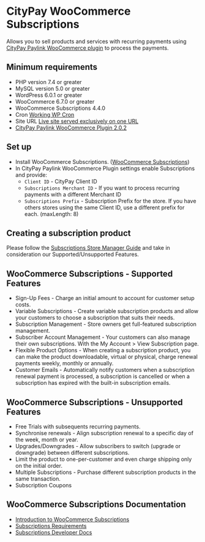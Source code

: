 CityPay WooCommerce Subscriptions
==================================

Allows you to sell products and services with recurring payments using [CityPay Paylink WooCommerce plugin](../readme.md) to process the payments.

## Minimum requirements

* PHP version 7.4 or greater
* MySQL version 5.0 or greater
* WordPress 6.0.1 or greater
* WooCommerce 6.7.0 or greater
* WooCommerce Subscriptions 4.4.0
* Cron [Working WP Cron](https://woocommerce.com/document/subscriptions/requirements/#section-2)
* Site URL [Live site served exclusively on one URL](https://woocommerce.com/document/subscriptions-handles-staging-sites/#section-11)
* [CityPay Paylink WooCommerce Plugin 2.0.2](https://github.com/citypay/citypay-paylink-woo-commerce)

## Set up 

* Install WooCommerce Subscriptions. ([WooCommerce Subscriptions](https://woocommerce.com/products/woocommerce-subscriptions))
* In CityPay Paylink WooCommerce Plugin settings enable Subscriptions and provide:
  * ```Client ID``` - CityPay Client ID
  * ```Subscriptions Merchant ID``` - If you want to process recurring payments with a different Merchant ID
  * ```Subscriptions Prefix``` - Subscription Prefix for the store. If you have others stores using the same Client ID, use a different prefix for each. (maxLength: 8)

## Creating a subscription product
Please follow the [Subscriptions Store Manager Guide](https://woocommerce.com/document/subscriptions/store-manager-guide/) and take in consideration our Supported/Unsupported Features.


## WooCommerce Subscriptions - Supported Features

* Sign-Up Fees - Charge an initial amount to account for customer setup costs.
* Variable Subscriptions - Create variable subscription products and allow your customers to choose a subscription that suits their needs.
* Subscription Management - Store owners get full-featured subscription management.
* Subscriber Account Management - Your customers can also manage their own subscriptions. With the My Account > View Subscription page.
* Flexible Product Options - When creating a subscription product, you can make the product downloadable, virtual or physical, charge renewal payments weekly, monthly or annually.
* Customer Emails - Automatically notify customers when a subscription renewal payment is processed, a subscription is cancelled or when a subscription has expired with the built-in subscription emails.


##  WooCommerce Subscriptions - Unsupported Features

* Free Trials with subsequents recurring payments.
* Synchronise renewals - Align subscription renewal to a specific day of the week, month or year.
* Upgrades/Downgrades - Allow subscribers to switch (upgrade or downgrade) between different subscriptions.
* Limit the product to one-per-customer and even charge shipping only on the initial order.
* Multiple Subscriptions - Purchase different subscription products in the same transaction.
* Subscription Coupons

## WooCommerce Subscriptions Documentation
* [Introduction to WooCommerce Subscriptions](https://woocommerce.com/document/subscriptions/)
* [Subscriptions Requirements](https://woocommerce.com/document/subscriptions/requirements/)
* [Subscriptions Developer Docs](https://woocommerce.com/documentation/plugins/woocommerce/woocommerce-extensions/woocommerce-subscriptions/developer-docs/)